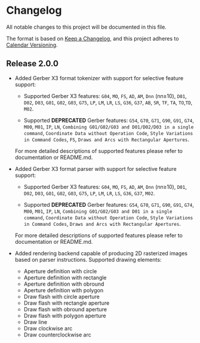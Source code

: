 # Changelog

All notable changes to this project will be documented in this file.

The format is based on [Keep a Changelog](https://keepachangelog.com/en/1.0.0/), and
this project adheres to [Calendar Versioning](https://calver.org/).

## Release 2.0.0

- Added Gerber X3 format tokenizer with support for selective feature support:

  - Supported Gerber X3 features: `G04`, `MO`, `FS`, `AD`, `AM`, `Dnn` (nn≥10), `D01`,
    `D02`, `D03`, `G01`, `G02`, `G03`, `G75`, `LP`, `LM`, `LR`, `LS`, `G36`, `G37`,
    `AB`, `SR`, `TF`, `TA`, `TO`,`TD`, `M02`.

  - Supported **DEPRECATED** Gerber features: `G54`, `G70`, `G71`, `G90`, `G91`, `G74`,
    `M00`, `M01`, `IP`, `LN`,
    `Combining G01/G02/G03 and D01/D02/D03 in a single command`,
    `Coordinate Data without Operation Code`, `Style Variations in Command Codes`, `FS`,
    `Draws and Arcs with Rectangular Apertures`.

  For more detailed descriptions of supported features please refer to documentation or
  README.md.

- Added Gerber X3 format parser with support for selective feature support:

  - Supported Gerber X3 features: `G04`, `MO`, `FS`, `AD`, `AM`, `Dnn` (nn≥10), `D01`,
    `D02`, `D03`, `G01`, `G02`, `G03`, `G75`, `LP`, `LM`, `LR`, `LS`, `G36`, `G37`,
    `M02`.

  - Supported **DEPRECATED** Gerber features: `G54`, `G70`, `G71`, `G90`, `G91`, `G74`,
    `M00`, `M01`, `IP`, `LN`, `Combining G01/G02/G03 and D01 in a single command`,
    `Coordinate Data without Operation Code`, `Style Variations in Command Codes`,
    `Draws and Arcs with Rectangular Apertures`.

  For more detailed descriptions of supported features please refer to documentation or
  README.md.

- Added rendering backend capable of producing 2D rasterized images based on parser
  instructions. Supported drawing elements:
  - Aperture definition with circle
  - Aperture definition with rectangle
  - Aperture definition with obround
  - Aperture definition with polygon
  - Draw flash with circle aperture
  - Draw flash with rectangle aperture
  - Draw flash with obround aperture
  - Draw flash with polygon aperture
  - Draw line
  - Draw clockwise arc
  - Draw counterclockwise arc
